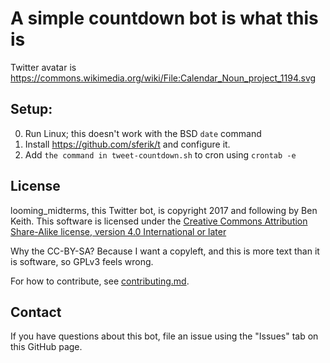 # A simple countdown bot is what this is

Twitter avatar is https://commons.wikimedia.org/wiki/File:Calendar_Noun_project_1194.svg

## Setup:

0. Run Linux; this doesn't work with the BSD `date` command
1. Install https://github.com/sferik/t and configure it.
2. Add `the command in tweet-countdown.sh` to cron using `crontab -e`

## License

looming_midterms, this Twitter bot, is copyright 2017 and following by Ben Keith. This software is licensed under the [Creative Commons Attribution Share-Alike license, version 4.0 International or later](https://creativecommons.org/licenses/by-sa/4.0/)

Why the CC-BY-SA? Because I want a copyleft, and this is more text than it is software, so GPLv3 feels wrong.

For how to contribute, see [contributing.md](./contributing.md).

## Contact

If you have questions about this bot, file an issue using the "Issues" tab on this GitHub page.
